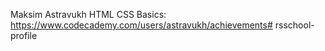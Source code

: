 Maksim Astravukh
HTML CSS Basics: https://www.codecademy.com/users/astravukh/achievements# rsschool-profile
